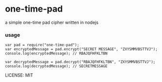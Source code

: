 # one-time-pad

a simple one-time pad cipher written in nodejs

### usage

```
var pad = require("one-time-pad");
var encryptedMessage = pad.encrypt("SECRET MESSAGE", "ZXYSMMVBSTTVJ");
console.log(encryptedMessage); // RBAJQFHFKLTBN

var decryptedMessage = pad.decrypt("RBAJQFHFKLTBN", "ZXYSMMVBSTTVJ");
console.log(decryptedMessage); // SECRETMESSAGE
```

LICENSE: MIT